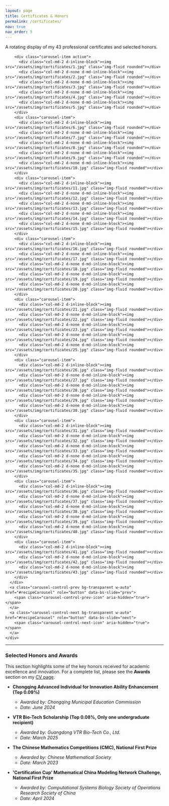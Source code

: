 ```yaml
---
layout: page
title: Certificates & Honors
permalink: /certificates/
nav: true
nav_order: 5
---
```


<!-- Custom CSS to display multiple items in the carousel -->
<style>
@media (min-width: 768px) {
    #recipeCarousel .carousel-inner .carousel-item-end.active,
    #recipeCarousel .carousel-inner .carousel-item-next {
        transform: translateX(20%);
    }
    #recipeCarousel .carousel-inner .carousel-item-start.active, 
    #recipeCarousel .carousel-inner .carousel-item-prev {
        transform: translateX(-20%);
    }
}
#recipeCarousel .carousel-inner .carousel-item-end,
#recipeCarousel .carousel-inner .carousel-item-start { 
  transform: translateX(0);
}
.carousel-item .col-md-2 {
    padding: 0 5px;
}
</style>

<p class="text-center">A rotating display of my 43 professional certificates and selected honors.</p>

<!-- Carousel with multiple items -->
<div class="container text-center my-3">
  <div class="row mx-auto my-auto justify-content-center">
    <div id="recipeCarousel" class="carousel slide" data-bs-ride="carousel" data-bs-interval="2000">
      <div class="carousel-inner" role="listbox">
        
        <div class="carousel-item active">
          <div class="col-md-2 d-inline-block"><img src="/assets/img/certificates/1.jpg" class="img-fluid rounded"></div>
          <div class="col-md-2 d-none d-md-inline-block"><img src="/assets/img/certificates/2.jpg" class="img-fluid rounded"></div>
          <div class="col-md-2 d-none d-md-inline-block"><img src="/assets/img/certificates/3.jpg" class="img-fluid rounded"></div>
          <div class="col-md-2 d-none d-md-inline-block"><img src="/assets/img/certificates/4.jpg" class="img-fluid rounded"></div>
          <div class="col-md-2 d-none d-md-inline-block"><img src="/assets/img/certificates/5.jpg" class="img-fluid rounded"></div>
        </div>
        <div class="carousel-item">
          <div class="col-md-2 d-inline-block"><img src="/assets/img/certificates/6.jpg" class="img-fluid rounded"></div>
          <div class="col-md-2 d-none d-md-inline-block"><img src="/assets/img/certificates/7.jpg" class="img-fluid rounded"></div>
          <div class="col-md-2 d-none d-md-inline-block"><img src="/assets/img/certificates/8.jpg" class="img-fluid rounded"></div>
          <div class="col-md-2 d-none d-md-inline-block"><img src="/assets/img/certificates/9.jpg" class="img-fluid rounded"></div>
          <div class="col-md-2 d-none d-md-inline-block"><img src="/assets/img/certificates/10.jpg" class="img-fluid rounded"></div>
        </div>
        <div class="carousel-item">
          <div class="col-md-2 d-inline-block"><img src="/assets/img/certificates/11.jpg" class="img-fluid rounded"></div>
          <div class="col-md-2 d-none d-md-inline-block"><img src="/assets/img/certificates/12.jpg" class="img-fluid rounded"></div>
          <div class="col-md-2 d-none d-md-inline-block"><img src="/assets/img/certificates/13.jpg" class="img-fluid rounded"></div>
          <div class="col-md-2 d-none d-md-inline-block"><img src="/assets/img/certificates/14.jpg" class="img-fluid rounded"></div>
          <div class="col-md-2 d-none d-md-inline-block"><img src="/assets/img/certificates/15.jpg" class="img-fluid rounded"></div>
        </div>
        <div class="carousel-item">
          <div class="col-md-2 d-inline-block"><img src="/assets/img/certificates/16.jpg" class="img-fluid rounded"></div>
          <div class="col-md-2 d-none d-md-inline-block"><img src="/assets/img/certificates/17.jpg" class="img-fluid rounded"></div>
          <div class="col-md-2 d-none d-md-inline-block"><img src="/assets/img/certificates/18.jpg" class="img-fluid rounded"></div>
          <div class="col-md-2 d-none d-md-inline-block"><img src="/assets/img/certificates/19.jpg" class="img-fluid rounded"></div>
          <div class="col-md-2 d-none d-md-inline-block"><img src="/assets/img/certificates/20.jpg" class="img-fluid rounded"></div>
        </div>
        <div class="carousel-item">
          <div class="col-md-2 d-inline-block"><img src="/assets/img/certificates/21.jpg" class="img-fluid rounded"></div>
          <div class="col-md-2 d-none d-md-inline-block"><img src="/assets/img/certificates/22.jpg" class="img-fluid rounded"></div>
          <div class="col-md-2 d-none d-md-inline-block"><img src="/assets/img/certificates/23.jpg" class="img-fluid rounded"></div>
          <div class="col-md-2 d-none d-md-inline-block"><img src="/assets/img/certificates/24.jpg" class="img-fluid rounded"></div>
          <div class="col-md-2 d-none d-md-inline-block"><img src="/assets/img/certificates/25.jpg" class="img-fluid rounded"></div>
        </div>
        <div class="carousel-item">
          <div class="col-md-2 d-inline-block"><img src="/assets/img/certificates/26.jpg" class="img-fluid rounded"></div>
          <div class="col-md-2 d-none d-md-inline-block"><img src="/assets/img/certificates/27.jpg" class="img-fluid rounded"></div>
          <div class="col-md-2 d-none d-md-inline-block"><img src="/assets/img/certificates/28.jpg" class="img-fluid rounded"></div>
          <div class="col-md-2 d-none d-md-inline-block"><img src="/assets/img/certificates/29.jpg" class="img-fluid rounded"></div>
          <div class="col-md-2 d-none d-md-inline-block"><img src="/assets/img/certificates/30.jpg" class="img-fluid rounded"></div>
        </div>
        <div class="carousel-item">
          <div class="col-md-2 d-inline-block"><img src="/assets/img/certificates/31.jpg" class="img-fluid rounded"></div>
          <div class="col-md-2 d-none d-md-inline-block"><img src="/assets/img/certificates/32.jpg" class="img-fluid rounded"></div>
          <div class="col-md-2 d-none d-md-inline-block"><img src="/assets/img/certificates/33.jpg" class="img-fluid rounded"></div>
          <div class="col-md-2 d-none d-md-inline-block"><img src="/assets/img/certificates/34.jpg" class="img-fluid rounded"></div>
          <div class="col-md-2 d-none d-md-inline-block"><img src="/assets/img/certificates/35.jpg" class="img-fluid rounded"></div>
        </div>
        <div class="carousel-item">
          <div class="col-md-2 d-inline-block"><img src="/assets/img/certificates/36.jpg" class="img-fluid rounded"></div>
          <div class="col-md-2 d-none d-md-inline-block"><img src="/assets/img/certificates/37.jpg" class="img-fluid rounded"></div>
          <div class="col-md-2 d-none d-md-inline-block"><img src="/assets/img/certificates/38.jpg" class="img-fluid rounded"></div>
          <div class="col-md-2 d-none d-md-inline-block"><img src="/assets/img/certificates/39.jpg" class="img-fluid rounded"></div>
          <div class="col-md-2 d-none d-md-inline-block"><img src="/assets/img/certificates/40.jpg" class="img-fluid rounded"></div>
        </div>
        <div class="carousel-item">
          <div class="col-md-2 d-inline-block"><img src="/assets/img/certificates/41.jpg" class="img-fluid rounded"></div>
          <div class="col-md-2 d-none d-md-inline-block"><img src="/assets/img/certificates/42.jpg" class="img-fluid rounded"></div>
          <div class="col-md-2 d-none d-md-inline-block"><img src="/assets/img/certificates/43.jpg" class="img-fluid rounded"></div>
        </div>
      </div>
      <a class="carousel-control-prev bg-transparent w-auto" href="#recipeCarousel" role="button" data-bs-slide="prev">
        <span class="carousel-control-prev-icon" aria-hidden="true"></span>
      </a>
      <a class="carousel-control-next bg-transparent w-auto" href="#recipeCarousel" role="button" data-bs-slide="next">
        <span class="carousel-control-next-icon" aria-hidden="true"></span>
      </a>
    </div>
  </div>
</div>

<script>
let items = document.querySelectorAll('#recipeCarousel .carousel-item')

items.forEach((el) => {
    const minPerSlide = 5
    let next = el.nextElementSibling
    for (var i=1; i<minPerSlide; i++) {
        if (!next) {
            next = items[0]
        }
        let cloneChild = next.cloneNode(true)
        el.appendChild(cloneChild.children[0])
        next = next.nextElementSibling
    }
})
</script>

<hr>

### Selected Honors and Awards

This section highlights some of the key honors received for academic excellence and innovation. For a complete list, please see the **Awards** section on my [CV page](/cv/).

*   **Chongqing Advanced Individual for Innovation Ability Enhancement (Top 0.09%)**
    *   *Awarded by: Chongqing Municipal Education Commission*
    *   *Date: June 2024*

*   **VTR Bio-Tech Scholarship (Top 0.08%, Only one undergraduate recipient)**
    *   *Awarded by: Guangdong VTR Bio-Tech Co., Ltd.*
    *   *Date: March 2025*

*   **The Chinese Mathematics Competitions (CMC), National First Prize**
    *   *Awarded by: Chinese Mathematical Society*
    *   *Date: March 2023*

*   **'Certification Cup' Mathematical China Modeling Network Challenge, National First Prize**
    *   *Awarded by: Computational Systems Biology Society of Operations Research Society of China*
    *   *Date: April 2024*
